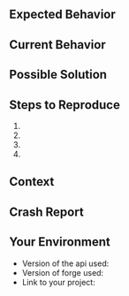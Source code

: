 <!--- Do what's ask in these balise, you don't need to erase them -->
<!--- Provide a general summary of the issue in the Title above -->

## Expected Behavior
<!--- If you're describing a bug, tell us what should happen -->
<!--- If you're suggesting a change/improvement, tell us how it should work -->

## Current Behavior
<!--- If describing a bug, tell us what happens instead of the expected behavior -->
<!--- If suggesting a change/improvement, explain the difference from current behavior -->

## Possible Solution
<!--- Not obligatory, but suggest a fix/reason for the bug, -->
<!--- or ideas how to implement the addition or change -->

<!--- Erase this part if you are making a suggestion -->
## Steps to Reproduce <!--- (for bugs) -->
<!--- Provide a link to a live example, or an unambiguous set of steps to -->
<!--- reproduce this bug. Include code to reproduce, if relevant -->
<!--- Use java markdown balise for code or pastebin if it's long (more than 20 lines) -->
1.
2.
3.
4.

## Context
<!--- How has this issue affected you? What were you trying to accomplish? -->
<!--- What you would like to be able to do with the feature you are suggesting? -->
<!--- Providing context helps us come up with a solution that is most useful in the real world -->

<!--- Erase this part if you are making a suggestion -->
## Crash Report
<!--- If you have one, erase this part otherwise -->
<!--- If you have one, you must give it to us. It's REALLY needed -->
<!--- You must use pastebin, as the crash report will likely be long -->

<!--- Erase this part if you are making a suggestion -->
## Your Environment
<!--- Include as many relevant details about the environment you experienced the bug in -->
* Version of the api used: <!--- With build number ex: 0.2.1.78 -->
* Version of forge used: <!--- With build number ex: 13.20.0.2228 -->
* Link to your project: <!--- If you have one. If it's open source, it's perfect -->
